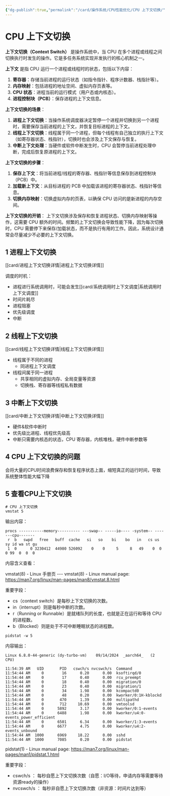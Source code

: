 ```yaml
---
{"dg-publish":true,"permalink":"/card/操作系统/CPU性能优化/CPU 上下文切换/","noteIcon":"2","created":"2024-09-18T22:08:02+08:00","updated":"2024-09-20T21:17:31+08:00"}
---
```



# CPU 上下文切换

**上下文切换（Context Switch）** 是操作系统中，当 CPU 在多个进程或线程之间切换执行时发生的操作。它是多任务系统实现并发执行的核心机制之一。

**上下文** 是指 CPU 运行一个进程或线程时的状态，包括以下内容：

1. **寄存器**：存储当前进程的运行状态（如指令指针、程序计数器、栈指针等）。
2. **内存映射**：包括进程的地址空间、虚拟内存页表等。
3. **CPU 状态**：进程当前的运行模式（用户态或内核态）。
4. **进程控制块（PCB）**：保存进程的上下文信息。

**上下文切换的场景**：

1. **进程上下文切换**：当操作系统调度器决定暂停一个进程并切换到另一个进程时，需要保存当前进程的上下文，并恢复目标进程的上下文。
2. **线程上下文切换**：线程属于同一个进程，但每个线程有自己独立的执行上下文（如寄存器状态、栈指针），切换时也会涉及上下文保存与恢复。
3. **中断上下文处理**：当硬件或软件中断发生时，CPU 会暂停当前进程处理中断，完成后恢复原进程的上下文。

**上下文切换的步骤**：

1. **保存上下文**：将当前进程/线程的寄存器、栈指针等信息保存到进程控制块（PCB）中。
2. **加载新上下文**：从目标进程的 PCB 中加载该进程的寄存器状态、栈指针等信息。
3. **切换内存映射**：切换虚拟内存的页表，以确保 CPU 访问的是新进程的内存空间。

**上下文切换的开销**： 上下文切换涉及保存和恢复进程状态、切换内存映射等操作，这需要 CPU 额外的时间。频繁的上下文切换会导致性能下降，因为每次切换时，CPU 需要停下来保存/加载状态，而不是执行有用的工作。因此，系统设计通常会尽量减少不必要的上下文切换。

## 1 进程上下文切换

[[card/进程上下文切换详情\|进程上下文切换详情]]

调度的时机：
- 进程进行系统调用时，可能会发生[[card/系统调用时上下文调度\|系统调用时上下文调度]]
- 时间片耗尽
- 进程阻塞
- 优先级调度
- 中断

## 2 线程上下文切换

[[card/线程上下文切换详情\|线程上下文切换详情]]
- 线程属于不同的进程
	- 同进程上下文调度
- 线程间属于同一进程
	- 共享相同的虚拟内存、全局变量等资源
	- 切换栈、寄存器等线程私有数据

## 3 中断上下文切换

[[card/中断上下文切换详情\|中断上下文切换详情]]

- 硬件&软件中断时
- 优先级比进程、线程优先级高
- 中断只需要内核态的状态，CPU 寄存器，内核堆栈，硬件中断参数等

## 4 CPU 上下文切换的问题

会将大量的CPU时间浪费保存和恢复程序状态上面，缩短真正的运行时间，导致系统整体性能大幅下降

## 5 查看CPU上下文切换

```Shell
# CPU 上下文切换
vmstat 5
```

输出内容：
```Shell
procs -----------memory---------- ---swap-- -----io---- -system-- -------cpu-------
 r  b   swpd   free   buff  cache   si   so    bi    bo   in   cs us sy id wa st gu
 1  0      0 3230412  44980 526092    0    0     5     8   49    0  0  0 99  0  0  0
```

内容含义查看：

vmstat(8) - Linux 手册页 --- vmstat(8) - Linux manual page: https://man7.org/linux/man-pages/man8/vmstat.8.html

重要字段：

- cs（context switch）是每秒上下文切换的次数。
- in（interrupt）则是每秒中断的次数。
- r（Running or Runnable）是就绪队列的长度，也就是正在运行和等待 CPU 的进程数。
- b（Blocked）则是处于不可中断睡眠状态的进程数。


```Shell
pidstat -w 5
```

内容输出：
```Shell
Linux 6.8.0-44-generic (dy-turbo-vm) 	09/14/2024 	_aarch64_	(2 CPU)

11:54:39 AM   UID       PID   cswch/s nvcswch/s  Command
11:54:44 AM     0        16      0.20      0.00  ksoftirqd/0
11:54:44 AM     0        17      0.40      0.00  rcu_preempt
11:54:44 AM     0        18      0.40      0.00  migration/0
11:54:44 AM     0        23      0.40      0.00  migration/1
11:54:44 AM     0        34      1.98      0.00  kcompactd0
11:54:44 AM     0        48      0.20      0.00  kworker/0:1H-kblockd
11:54:44 AM     0       470      1.39      0.00  multipathd
11:54:44 AM     0       712     10.69      0.00  vmtoolsd
11:54:44 AM     0      5892      3.17      0.00  kworker/0:1-events
11:54:44 AM     0      6488      1.98      0.00  kworker/u4:0-events_power_efficient
11:54:44 AM     0      6501      6.34      0.00  kworker/1:3-events
11:54:44 AM     0      6677      4.75      0.00  kworker/u4:2-events_unbound
11:54:44 AM  1000      6969     18.22      0.00  sshd
11:54:44 AM  1000      7085      0.20      0.00  pidstat
```

pidstat(1) - Linux manual page: https://man7.org/linux/man-pages/man1/pidstat.1.html

重要字段：
- cswch/s ： 每秒自愿上下文切换次数（自愿：I/O等待，申请内存等需要等待资源ready的操作）
- nvcswch/s ： 每秒非自愿上下文切换次数（非资源：时间片达到等）
